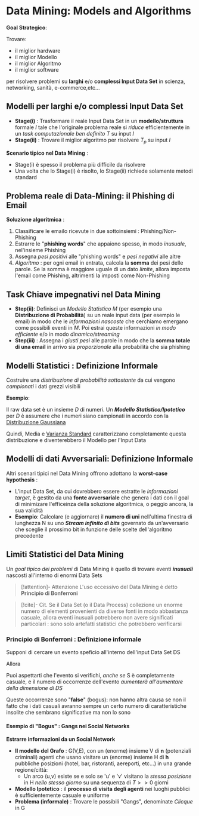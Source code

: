 # Data Mining: Models and Algorithms

**Goal Strategico**:

Trovare:
- il miglior hardware
- il miglior Modello
- il miglior Algoritmo
- il miglior software

per risolvere problemi su **larghi** e/o **complessi Input Data Set** in scienza, networking, sanità, e-commerce,etc...

## Modelli per larghi e/o complessi Input Data Set

- **Stage(i)** : Trasformare il reale Input Data Set in un **modello/struttura** formale $I$ tale che l'originale problema reale si _riduce_ efficientemente in un _task computazionale ben definito_ $T$ su input $I$
- **Stage(ii)** : Trovare il miglior algoritmo per risolvere $T_p$ su input $I$

**Scenario tipico nel Data Mining** : 
- Stage(i) è spesso il problema più difficile da risolvere
- Una volta che lo Stage(i) è risolto, lo Stage(ii) richiede solamente metodi standard

## Problema reale di Data-Mining: il Phishing di Email

**Soluzione algoritmica** : 

1) Classificare le emailo ricevute in due sottoinsiemi : Phishing/Non-Phishing
2) Estrarre le "**phishing words**" che appaiono spesso, in modo _inusuale_, nel'insieme Phishing
3) Assegna _pesi positivi_ alle "phishing words" e _pesi negativi_ alle altre
4) _Algoritmo_ : per ogni email in entrata, calcola la **somma** dei pesi delle parole. Se la somma è maggiore uguale di un dato _limite_, allora imposta l'email come Phishing, altrimenti la imposti come Non-Phishing

## Task Chiave impegnativi nel Data Mining

- **Step(ii)**: Definisci un _Modello Statistico_ $M$ (per esempio una **Distribuzione di Probabilità**) su un reale input data (per esempio le email) in modo che le _informazioni nascoste_ che cerchiamo emergano come possibili eventi in $M$. Poi estrai queste informazioni _in modo efficiente_ e/o in modo _dinamico/streaming_
- **Step(iii)** : Assegna i _giusti pesi_ alle parole in modo che la **somma totale di una email** in arrivo sia _proporzionale_ alla probabilità che sia phishing

## Modelli Statistici : Definizione Informale

Costruire una _distribuzione di probabilità sottostante_ da cui vengono _campionati_ i dati grezzi visibili

**Esempio**:

Il raw data set è un insieme $D$ di numeri. Un _**Modello Statistico/Ipotetico**_ per $D$ è assumere che i numeri siano campionati in accordo con la [Distribuzione Gaussiana](https://it.wikipedia.org/wiki/Distribuzione_normale)

Quindi, Media e [Varianza Standard](https://it.wikipedia.org/wiki/Varianza) caratterizzano completamente questa distribuzione e diventerebbero il Modello per l'Input Data

## Modelli di dati Avversariali: Definizione Informale

Altri scenari tipici nel Data Mining offrono adottano la **worst-case hypothesis** :

- L'input Data Set, da cui dovrebbero essere estratte le _informazioni target_, è gestito da una **fonte avversariale** che genera i dati con il goal di minimizare l'efficeinza della soluzione algoritmica, o peggio ancora, la sua validità
- **Esempio**: Calcolare (e aggiornare) il **numero di uni** nell'ultima finestra di lunghezza N su uno _**Stream infinito di bits**_ governato da un'avversario che sceglie il prossimo bit in funzione delle scelte dell'algoritmo precedente

## Limiti Statistici del Data Mining

Un _goal tipico dei problemi_ di Data Mining è quello di trovare eventi _**inusuali**_ nascosti all'interno di enormi Data Sets

>[!attention]- Attenzione
>L'uso eccessivo del Data Mining è detto **Principio di Bonferroni**

>[!cite]- Cit.
>Se il Data Set (o il Data Process) collezione un enorme numero di elementi provenienti da diverse fonti in modo abbastanza casuale, allora eventi inusuali potrebbero non avere significati particolari : sono solo artefatti statistici che potrebbero verificarsi

### Principio di Bonferroni : Definizione informale

Supponi di cercare un evento speficio all'interno dell'input Data Set DS

Allora

Puoi aspettarti che l'evento si verifichi, _anche se_ S è completamente casuale, e il numero di occorrenze dell'evento _aumenterà all'aumentare della dimensione di DS_

Queste occorrenze sono "**false**" (bogus): non hanno altra causa se non il fatto che i dati casuali avranno sempre un certo numero di caratteristiche insolite che sembrano significative ma non lo sono

#### Esempio di "Bogus" : Gangs nei Social Networks

**Estrarre informazioni da un Social Network**

- **Il modello del Grafo** : G(V,E), con un (enorme) insieme V di **n** (potenziali criminali) agenti che usano visitare un (enorme) insieme H di **h** pubbliche posizioni (hotel, bar, ristoranti, aereporti, etc...) in una grande regione/città:
	- Un arco (u,v) esiste se e solo se 'u' e 'v' visitano la _stessa posizione_ in H _nello stesso giorno_ su una sequenza di $T>>0$ giorni 
- **Modello Ipotetico** : il **processo di visita degli agenti** nei luoghi pubblici è sufficientemente casuale e uniforme
- **Problema (informale)** : Trovare le possibili "Gangs", denominate _Clicque_ in G

